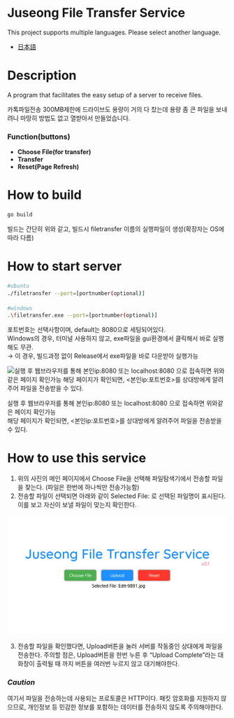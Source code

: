 # Juseong File Transfer Service

This project supports multiple languages. Please select another language.  

- [日本語](README_jp.md)

# Description

A program that facilitates the easy setup of a server to receive files.

카톡파일전송 300MB제한에 드라이브도 용량이 거의 다 찼는데 용량 좀 큰 파일을 보내려니 마땅히 방법도 없고 열받아서 만들었습니다.

### Function(buttons)

- **Choose File(for transfer)**
- **Transfer**
- **Reset(Page Refresh)**

# How to build

```sh
go build
```

빌드는 간단히 위와 같고, 빌드시 filetransfer 이름의 실행파일이 생성(확장자는 OS에따라 다름)

# How to start server

```sh
#ubuntu
./filetransfer --port=[portnumber(optional)]

#windows
.\filetransfer.exe --port=[portnumber(optional)]
```

포트번호는 선택사항이며, default는 8080으로 세팅되어있다.  
Windows의 경우, 터미널 사용하지 않고, exe파일을 gui환경에서 클릭해서 바로 실행해도 무관.  
→ 이 경우, 빌드과정 없이 Release에서  exe파일을 바로 다운받아 실행가능  

![실행 후 웹브라우저를 통해 본인ip:8080 또는 localhost:8080 으로 접속하면 위와같은 페이지 확인가능
해당 페이지가 확인되면, <본인ip:포트번호>를 상대방에게 알려주어 파일을 전송받을 수 있다.](images/indexpage.png)

실행 후 웹브라우저를 통해 본인ip:8080 또는 localhost:8080 으로 접속하면 위와같은 페이지 확인가능  
해당 페이지가 확인되면, <본인ip:포트번호>를 상대방에게 알려주어 파일을 전송받을 수 있다.

# How to use this service

1. 위의 사진의 메인 페이지에서 Choose File을 선택해 파일탐색기에서 전송할 파일을 찾는다. (파일은 한번에 하나씩만 전송가능함)
2. 전송할 파일이 선택되면 아래와 같이 Selected File: 로 선택된 파일명이 표시된다. 이를 보고 자신이 보낼 파일이 맞는지 확인한다. 

![Untitled](images/fileselected.png)

3. 전송할 파일을 확인했다면, Upload버튼을 눌러 서버를 작동중인 상대에게 파일을 전송한다. 주의할 점은, Upload버튼을 한번 누른 후 “Upload Complete”라는 대화창이 출력될 때 까지 버튼을 여러번 누르지 않고 대기해야한다. 

### *Caution*

여기서 파일을 전송하는데 사용되는 프로토콜은 HTTP이다. 패킷 암호화를 지원하지 않으므로, 개인정보 등 민감한 정보를 포함하는 데이터를 전송하지 않도록 주의해야한다.
